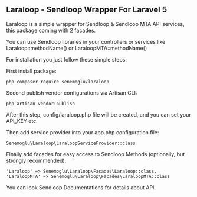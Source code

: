 ## Laraloop - Sendloop Wrapper For Laravel 5 ##
Laraloop is a simple wrapper for Sendloop & Sendloop MTA API services, this package coming with 2 facades.

You can use Sendloop libraries in your controllers or services like Laraloop::methodName() or LaraloopMTA::methodName()

For installation you just follow these simple steps:

First install package:

    php composer require senemoglu/laraloop

Second publish vendor configurations via Artisan CLI:

    php artisan vendor:publish
    
After this step, config/laraloop.php file will be created, and you can set your API_KEY etc.

Then add service provider into your app.php configuration file:

    Senemoglu\Laraloop\LaraloopServiceProvider::class

Finally add facades for easy access to Sendloop Methods (optionally, but strongly recommended):

    'Laraloop' => Senemoglu\Laraloop\Facades\Laraloop::class,
    'LaraloopMTA' => Senemoglu\Laraloop\Facades\LaraloopMTA::class

You can look Sendloop Documentations for details about API.
